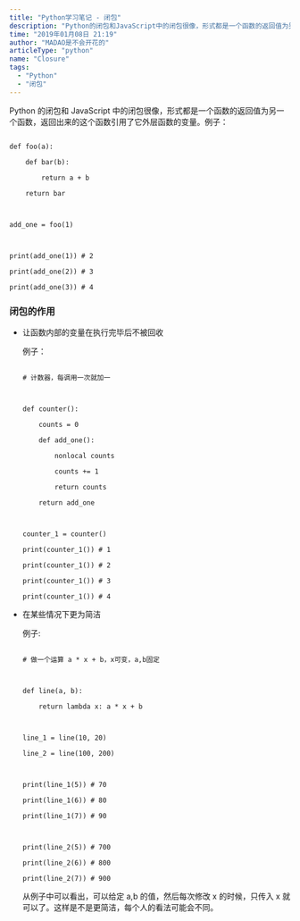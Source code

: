 ```yaml
---
title: "Python学习笔记 - 闭包"
description: "Python的闭包和JavaScript中的闭包很像，形式都是一个函数的返回值为另一个函数，返回出来的这个函数引用了它外层函数的变量。"
time: "2019年01月08日 21:19"
author: "MADAO是不会开花的"
articleType: "python"
name: "Closure"
tags:
  - "Python"
  - "闭包"
---
```


Python 的闭包和 JavaScript 中的闭包很像，形式都是一个函数的返回值为另一个函数，返回出来的这个函数引用了它外层函数的变量。例子：

```

def foo(a):

    def bar(b):

        return a + b

    return bar



add_one = foo(1)



print(add_one(1)) # 2

print(add_one(2)) # 3

print(add_one(3)) # 4

```

### 闭包的作用

- 让函数内部的变量在执行完毕后不被回收

  例子：

  ```

  # 计数器，每调用一次就加一



  def counter():

      counts = 0

      def add_one():

          nonlocal counts

          counts += 1

          return counts

      return add_one



  counter_1 = counter()

  print(counter_1()) # 1

  print(counter_1()) # 2

  print(counter_1()) # 3

  print(counter_1()) # 4

  ```

- 在某些情况下更为简洁

  例子:

  ```

  # 做一个运算 a * x + b，x可变，a,b固定



  def line(a, b):

      return lambda x: a * x + b



  line_1 = line(10, 20)

  line_2 = line(100, 200)



  print(line_1(5)) # 70

  print(line_1(6)) # 80

  print(line_1(7)) # 90



  print(line_2(5)) # 700

  print(line_2(6)) # 800

  print(line_2(7)) # 900

  ```

  从例子中可以看出，可以给定 a,b 的值，然后每次修改 x 的时候，只传入 x 就可以了。这样是不是更简洁，每个人的看法可能会不同。

